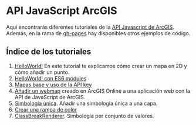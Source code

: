 # API JavaScript ArcGIS

Aquí encontrarás diferentes tutoriales de la [API Javascript de ArcGIS](https://developers.arcgis.com/javascript/). Además, en la rama de [gh-pages](https://github.com/esri-es/arcgis-devlabs/tree/gh-pages) hay disponibles otros ejemplos de código.

## Índice de los tutoriales
1. [HelloWorld!](https://github.com/esri-es/arcgis-devlabs/tree/master/APIJavaScript/helloWorld) En este tutorial te explicamos cómo crear un mapa en 2D y cómo añadir un punto.
2. [HelloWorld! con ES6 modules](https://github.com/esri-es/arcgis-devlabs/tree/master/APIJavaScript/helloWorldES6)
3. [Mapas base y uso de la API key](https://github.com/esri-es/arcgis-devlabs/tree/master/APIJavaScript/tipos-de-mapas)
4. [Añadir un webmap](https://github.com/esri-es/arcgis-devlabs/tree/master/APIJavaScript/webmap) creado en ArcGIS Online a una aplicación web con la API de JavaScript de ArcGIS.
5. [Simbología única](https://github.com/esri-es/arcgis-devlabs/tree/master/APIJavaScript/simpleRenderer). Añadir una simbología única a una capa.
6. [Crear una rampa de color](https://github.com/esri-es/arcgis-devlabs/tree/master/APIJavaScript/rampaColor)
7. [ClassBreakRenderer](https://github.com/esri-es/arcgis-devlabs/tree/master/APIJavaScript/classBreakRenderer). Simbología por conjunto de valores.
